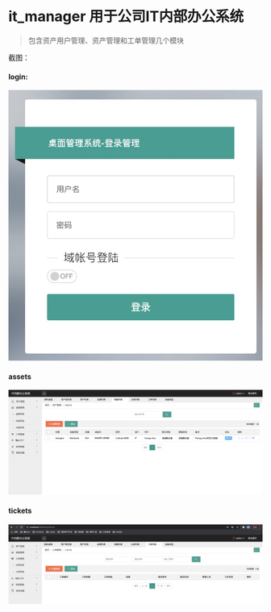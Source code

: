 # it_manager 用于公司IT内部办公系统

> 包含资产用户管理、资产管理和工单管理几个模块


截图：

#### login:

<img src="https://github.com/lvs071103/it_manager/blob/master/images/1616566391155.jpg" width="800">

#### assets
<img src="https://github.com/lvs071103/it_manager/blob/master/images/1616566538398.jpg" width="800">

#### tickets
<img src="https://github.com/lvs071103/it_manager/blob/master/images/1616566572284.jpg" width="800">

